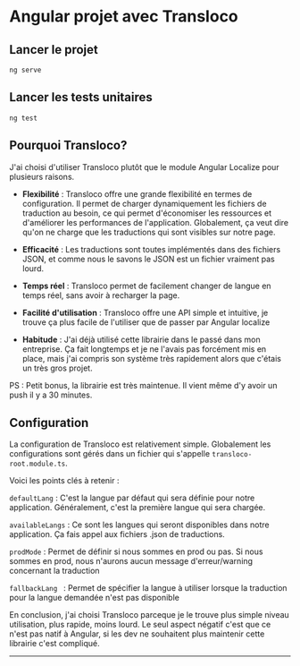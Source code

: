 # Angular projet avec Transloco

## Lancer le projet

`ng serve`

## Lancer les tests unitaires

`ng test`

## Pourquoi Transloco?

J'ai choisi d'utiliser Transloco plutôt que le module Angular Localize pour plusieurs raisons. 

- **Flexibilité** : Transloco offre une grande flexibilité en termes de configuration. Il permet de charger dynamiquement les fichiers de traduction au besoin, ce qui permet d'économiser les ressources et d'améliorer les performances de l'application. Globalement, ça veut dire qu'on ne charge que les traductions qui sont visibles sur notre page.
  
- **Efficacité** : Les traductions sont toutes implémentés dans des fichiers JSON, et comme nous le savons le JSON est un fichier vraiment pas lourd.

- **Temps réel** : Transloco permet de facilement changer de langue en temps réel, sans avoir à recharger la page.

- **Facilité d'utilisation** : Transloco offre une API simple et intuitive, je trouve ça plus facile de l'utiliser que de passer par Angular localize

- **Habitude** : J'ai déjà utilisé cette librairie dans le passé dans mon entreprise. Ça fait longtemps et je ne l'avais pas forcément mis en place, mais j'ai compris son système très rapidement alors que c'étais un très gros projet.

PS : Petit bonus, la librairie est très maintenue. Il vient même d'y avoir un push il y a 30 minutes.

## Configuration

La configuration de Transloco est relativement simple. Globalement les configurations sont gérés dans un fichier qui s'appelle `transloco-root.module.ts`.

Voici les points clés à retenir :

`defaultLang` : C'est la langue par défaut qui sera définie pour notre application. Généralement, c'est la première langue qui sera chargée.

`availableLangs` : Ce sont les langues qui seront disponibles dans notre application. Ça fais appel aux fichiers .json de traductions.

`prodMode` : Permet de définir si nous sommes en prod ou pas. Si nous sommes en prod, nous n'aurons aucun message d'erreur/warning concernant la traduction

`fallbackLang ` : Permet de spécifier la langue à utiliser lorsque la traduction pour la langue demandée n'est pas disponible

En conclusion, j'ai choisi Transloco parceque je le trouve plus simple niveau utilisation, plus rapide, moins lourd. Le seul aspect négatif c'est que ce n'est pas natif à Angular, si les dev ne souhaitent plus maintenir cette librairie c'est compliqué.

---
